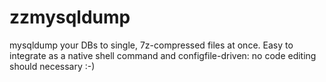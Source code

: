 # zzmysqldump
mysqldump your DBs to single, 7z-compressed files at once. Easy to integrate as a native shell command and configfile-driven: no code editing should necessary :-)
